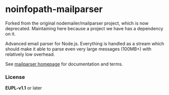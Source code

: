 # noinfopath-mailparser

Forked from the original nodemailer/mailparser project, which is now deprecated.  Maintaining here because a project we have has a dependency on it.

Advanced email parser for Node.js. Everything is handled as a stream which should make it able to parse even very large messages (100MB+) with relatively low overhead.

See [mailparser homepage](https://nodemailer.com/extras/mailparser/) for documentation and terms.

### License

**EUPL-v1.1** or later
